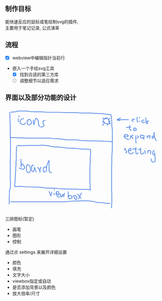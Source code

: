 


## 制作目标

能快速反应的鼠标或笔绘制svg的插件,  
主要用于笔记记录, 公式演草

## 流程

+ [x] webview中编辑指针当前行
+ 嵌入一个手绘svg工具
  + [x] 找到合适的第三方库
  + [ ] 调整细节以适应需求

## 界面以及部分功能的设计

<div>
<svg id="svg" viewbox="10.940000534057617,7.75,410,274.6700134277344"><path d="M 21.61,22.08 L 22.28,21.75 L 22.94,23.08 L 23.61,27.75 L 23.61,36.42 L 23.61,42.42 L 24.28,50.42 L 24.28,59.08 L 24.28,69.75 L 24.28,82.42 L 24.94,94.42 L 24.94,107.08 L 24.94,118.42 L 24.94,127.08 L 24.94,135.08 L 24.28,143.75 L 24.28,156.42 L 24.28,163.75 L 24.28,171.75 L 24.28,179.08 L 24.28,185.08 L 24.28,191.08 L 24.28,197.75 L 24.94,203.75 L 24.94,211.08 L 24.94,217.08 L 24.28,221.08 L 23.61,224.42 L 22.28,228.42 L 22.28,232.42 L 22.28,235.75 L 22.28,238.42 L 21.61,242.42 L 21.61,245.08 L 21.61,248.42 L 21.61,251.75 L 21.61,255.08 L 21.61,259.08 L 21.61,261.75 L 21.61,263.08 L 21.61,263.75 L 21.61,261.75 L 20.94,260.42" fill="none" stroke="#6190e8" stroke-width="2"></path><path d="M 26.94,22.08 L 26.28,20.42 L 26.94,20.42 L 30.28,20.42 L 37.61,19.75 L 45.61,17.75 L 55.61,17.75 L 66.28,17.75 L 77.61,19.08 L 91.61,19.75 L 106.94,19.75 L 122.94,21.08 L 138.94,21.08 L 154.94,21.08 L 168.94,21.75 L 183.61,21.75 L 201.61,21.75 L 210.28,23.08 L 218.94,23.08 L 226.94,23.08 L 234.28,23.08 L 239.61,23.08 L 243.61,23.75 L 246.94,23.75 L 249.61,23.75 L 253.61,23.75 L 256.94,24.42 L 260.94,24.42 L 265.61,24.42 L 268.94,25.08 L 271.61,25.08 L 274.28,25.75 L 277.61,25.75 L 280.28,26.42 L 282.94,26.42 L 285.61,27.08 L 288.28,27.08 L 289.61,27.08 L 290.28,27.08 L 290.28,27.08 L 290.94,30.42 L 292.28,35.08 L 292.28,41.08 L 292.94,48.42 L 292.94,56.42 L 294.28,68.42 L 294.28,84.42 L 294.28,99.75 L 294.28,116.42 L 292.94,137.75 L 292.94,150.42 L 292.28,164.42 L 292.28,178.42 L 292.28,193.08 L 292.28,204.42 L 292.28,213.08 L 292.28,221.08 L 292.28,229.75 L 292.94,237.75 L 292.94,243.75 L 292.94,247.08 L 292.94,249.75 L 292.94,253.75 L 292.94,257.08 L 292.94,259.75 L 292.28,263.08 L 292.28,265.08 L 292.28,267.08 L 292.28,269.75 L 292.28,271.08 L 292.28,271.75 L 291.61,272.42 L 291.61,271.75" fill="none" stroke="#6190e8" stroke-width="2"></path><path d="M 24.94,257.42 L 25.61,256.42 L 28.28,257.08 L 34.94,257.08 L 46.94,257.08 L 65.61,257.08 L 88.94,257.08 L 114.94,257.08 L 138.94,257.08 L 158.94,257.08 L 172.28,257.08 L 183.61,255.75 L 194.28,255.08 L 202.94,255.08 L 218.28,254.42 L 226.94,254.42 L 234.94,255.08 L 240.28,255.75 L 244.94,256.42 L 250.28,257.75 L 254.28,259.08 L 258.94,259.08 L 262.94,259.08 L 266.94,259.08 L 270.28,259.75 L 273.61,260.42 L 278.94,261.08 L 281.61,261.08 L 282.94,261.08 L 283.61,261.08 L 284.94,261.08 L 285.61,261.75 L 286.28,261.75 L 286.94,261.75 L 287.61,261.75 L 288.28,261.75 L 288.28,261.75" fill="none" stroke="#6190e8" stroke-width="2"></path><path d="M 26.28,88.75 L 26.28,87.75 L 27.61,87.75 L 30.28,87.75 L 34.94,87.75 L 47.61,88.42 L 56.94,88.42 L 67.61,89.08 L 80.28,89.08 L 94.28,89.08 L 110.28,89.08 L 126.28,89.08 L 140.28,90.42 L 153.61,91.08 L 164.94,92.42 L 175.61,93.75 L 185.61,93.75 L 200.94,93.75 L 208.94,95.08 L 217.61,95.75 L 223.61,95.75 L 227.61,96.42 L 231.61,96.42 L 236.94,96.42 L 240.94,96.42 L 244.94,96.42 L 248.28,96.42 L 252.28,96.42 L 256.28,96.42 L 260.28,97.08 L 266.28,97.08 L 269.61,97.08 L 272.94,97.75 L 275.61,97.75 L 277.61,97.75 L 278.94,97.75 L 280.28,97.75 L 281.61,97.75 L 282.94,97.75 L 284.28,97.75 L 284.94,97.75 L 285.61,97.75 L 286.94,97.75 L 286.94,98.42 L 287.61,98.42 L 288.28,98.42 L 288.94,98.42 L 288.94,98.42 L 289.61,98.42 L 290.28,98.42 L 291.61,98.42 L 292.28,98.42 L 293.61,98.42 L 294.28,98.42 L 294.28,98.42 L 294.94,98.42 L 295.61,98.42 L 295.61,98.42" fill="none" stroke="#6190e8" stroke-width="2"></path><path d="M 46.28,38.75 L 45.61,38.42 L 45.61,39.75 L 45.61,41.75 L 45.61,44.42 L 45.61,45.75 L 45.61,47.08" fill="none" stroke="#6190e8" stroke-width="2"></path><path d="M 46.28,31.42 L 46.94,30.42 L 47.61,31.08 L 47.61,31.75 L 47.61,32.42 L 47.61,33.75" fill="none" stroke="#6190e8" stroke-width="2"></path><path d="M 59.61,39.42 L 58.94,37.75 L 57.61,37.75 L 56.28,37.75 L 55.61,38.42 L 54.28,39.08 L 52.94,39.75 L 52.28,40.42 L 51.61,41.75 L 50.94,43.08 L 50.94,44.42 L 50.28,45.08 L 50.28,46.42 L 50.28,47.08 L 50.28,48.42 L 50.94,49.75 L 51.61,49.75 L 51.61,50.42 L 52.28,51.08 L 53.61,51.75 L 54.94,52.42 L 56.28,52.42 L 57.61,53.08 L 59.61,53.08 L 60.94,52.42 L 61.61,52.42 L 62.94,51.75 L 62.94,51.08 L 63.61,49.75 L 64.28,49.08 L 64.28,48.42" fill="none" stroke="#6190e8" stroke-width="2"></path><path d="M 71.61,43.42 L 70.94,42.42 L 70.28,42.42 L 69.61,42.42 L 68.94,43.75 L 68.94,45.75 L 68.94,47.08 L 68.94,49.08 L 69.61,50.42 L 70.28,51.75 L 70.94,53.08 L 71.61,53.75 L 72.94,54.42 L 74.28,54.42 L 75.61,53.75 L 77.61,52.42 L 78.94,51.75 L 79.61,50.42 L 80.28,49.75 L 80.28,49.08 L 80.28,47.75 L 80.28,46.42 L 80.28,45.75 L 78.94,44.42 L 78.28,42.42 L 77.61,41.08 L 76.94,40.42 L 76.28,39.75 L 75.61,39.75 L 74.28,39.75 L 72.94,40.42 L 71.61,41.08 L 70.94,41.08 L 70.94,41.75" fill="none" stroke="#6190e8" stroke-width="2"></path><path d="M 84.94,42.08 L 84.94,41.75 L 84.94,43.08 L 84.94,43.75 L 84.94,45.08 L 85.61,47.08 L 85.61,48.42 L 85.61,49.08 L 85.61,50.42 L 85.61,51.08 L 86.28,51.08 L 86.94,51.75 L 86.94,53.08 L 87.61,54.42 L 87.61,53.75 L 87.61,53.75 L 87.61,51.75 L 88.28,49.08 L 88.94,45.75 L 88.94,43.08 L 90.28,41.08 L 90.94,39.08 L 91.61,38.42 L 91.61,37.75 L 92.28,37.08 L 92.28,37.08 L 92.94,37.08 L 93.61,37.08 L 94.28,37.75 L 95.61,38.42 L 96.28,39.08 L 96.94,39.75 L 97.61,41.08 L 97.61,41.75 L 98.28,43.08 L 98.28,44.42 L 98.94,47.08 L 98.94,49.08 L 98.94,50.42 L 99.61,52.42 L 99.61,53.08 L 99.61,54.42 L 100.28,55.75 L 100.94,57.08 L 101.61,57.75 L 101.61,58.42 L 102.28,59.08" fill="none" stroke="#6190e8" stroke-width="2"></path><path d="M 116.94,43.42 L 116.28,42.42 L 114.94,42.42 L 113.61,42.42 L 112.94,43.08 L 112.28,43.75 L 111.61,44.42 L 110.94,44.42 L 110.94,45.08 L 110.94,45.75 L 110.94,46.42 L 110.94,47.75 L 110.94,48.42 L 111.61,49.08 L 111.61,51.08 L 111.61,51.75 L 112.94,53.08 L 113.61,53.75 L 113.61,54.42 L 113.61,55.08 L 113.61,55.75 L 113.61,56.42 L 112.94,57.08 L 112.28,57.75 L 110.94,58.42 L 109.61,59.08 L 108.28,59.08 L 107.61,59.75 L 106.94,59.75 L 106.28,59.75 L 104.94,59.75 L 104.28,59.75 L 103.61,59.75" fill="none" stroke="#6190e8" stroke-width="2"></path><path d="M 52.28,144.08 L 52.28,144.42 L 52.28,145.75 L 52.94,149.75 L 52.94,157.75 L 52.94,161.75 L 52.94,165.08 L 52.94,166.42 L 52.94,165.75 L 52.94,164.42 L 52.94,161.75 L 54.28,159.75 L 54.94,158.42 L 56.28,157.08 L 56.94,157.75 L 58.28,159.08 L 59.61,160.42 L 60.94,162.42 L 61.61,165.08 L 62.28,166.42 L 62.28,167.75 L 62.28,168.42 L 60.94,169.75 L 60.28,170.42 L 58.94,171.08 L 56.94,171.08 L 54.28,170.42 L 51.61,169.08 L 49.61,169.08 L 48.94,168.42 L 47.61,167.75" fill="none" stroke="#6190e8" stroke-width="2"></path><path d="M 66.94,166.75 L 66.94,165.75 L 66.94,167.75 L 66.94,170.42 L 66.94,173.08 L 67.61,175.08 L 68.28,177.08 L 69.61,178.42 L 70.28,179.75 L 72.28,180.42 L 73.61,179.75 L 75.61,179.08 L 76.94,177.75 L 77.61,175.08 L 77.61,172.42 L 77.61,169.75 L 77.61,167.08 L 76.94,165.08 L 76.28,163.75 L 75.61,162.42 L 74.94,161.75 L 74.28,161.08 L 72.94,160.42 L 71.61,159.75 L 70.94,159.08 L 70.28,159.08 L 69.61,159.08 L 68.94,160.42 L 68.28,161.08 L 67.61,162.42 L 67.61,163.75 L 66.94,165.75 L 66.94,167.08 L 66.94,168.42" fill="none" stroke="#6190e8" stroke-width="2"></path><path d="M 84.94,162.75 L 84.94,161.08 L 84.28,161.08 L 84.28,160.42 L 83.61,160.42 L 82.28,160.42 L 81.61,161.75 L 80.94,162.42 L 80.94,164.42 L 80.94,167.08 L 80.94,169.08 L 80.94,171.08 L 80.94,172.42 L 80.94,174.42 L 81.61,175.75 L 82.28,176.42 L 82.94,177.08 L 83.61,177.08 L 84.28,177.75 L 85.61,177.08 L 86.28,176.42 L 86.94,175.08 L 86.94,173.08 L 87.61,171.75 L 88.28,170.42 L 88.28,169.75 L 88.28,168.42 L 88.28,167.08 L 88.28,167.08 L 88.28,166.42 L 88.94,167.08 L 89.61,169.08 L 90.28,171.75 L 90.94,173.75 L 91.61,175.75 L 92.94,177.75 L 93.61,179.08" fill="none" stroke="#6190e8" stroke-width="2"></path><path d="M 96.94,168.08 L 96.94,167.08 L 98.28,167.08 L 98.94,167.75 L 99.61,169.08 L 100.28,171.08 L 101.61,173.08 L 102.28,175.75 L 102.94,177.08 L 102.94,177.75 L 102.94,179.08 L 102.94,179.75 L 102.94,180.42 L 102.94,179.75 L 102.94,177.75 L 102.94,174.42 L 103.61,170.42 L 104.28,167.75 L 104.94,166.42 L 105.61,165.75 L 105.61,165.08 L 105.61,165.08 L 105.61,165.08" fill="none" stroke="#6190e8" stroke-width="2"></path><path d="M 119.61,169.42 L 119.61,167.75 L 119.61,167.75 L 119.61,167.08 L 118.94,166.42 L 118.28,165.75 L 117.61,165.75 L 116.94,165.08 L 115.61,165.08 L 114.94,165.08 L 114.28,165.75 L 112.94,167.08 L 112.28,168.42 L 111.61,169.75 L 111.61,171.08 L 111.61,173.75 L 111.61,175.75 L 112.28,176.42 L 112.94,177.75 L 112.94,178.42 L 113.61,178.42 L 114.94,178.42 L 116.94,177.75 L 118.28,177.08 L 119.61,175.75 L 120.28,175.08 L 120.28,173.75 L 120.28,171.08 L 120.28,167.08 L 120.94,163.08 L 121.61,160.42 L 122.28,157.08 L 124.28,153.08 L 124.94,151.08 L 125.61,149.75 L 126.94,148.42 L 126.94,147.75 L 126.94,147.08 L 126.94,147.08 L 126.94,147.75 L 126.94,149.75 L 126.94,152.42 L 126.94,155.75 L 126.94,158.42 L 126.94,161.08 L 126.94,163.75 L 126.94,166.42 L 126.94,169.08 L 126.94,171.75 L 126.94,173.75 L 126.94,175.08 L 128.28,176.42 L 128.28,177.08 L 128.94,177.75 L 128.94,178.42 L 129.61,179.08 L 130.28,179.75 L 130.94,179.75 L 131.61,179.75 L 132.94,179.75 L 133.61,179.75 L 134.28,179.75" fill="none" stroke="#6190e8" stroke-width="2"></path><path d="M 278.94,36.75 L 278.94,35.75 L 278.28,35.75 L 277.61,36.42 L 276.28,37.08 L 274.94,37.75 L 273.61,38.42 L 272.94,39.08 L 271.61,40.42 L 270.94,41.75 L 270.94,43.08 L 270.94,43.75 L 270.94,45.08 L 270.94,46.42 L 272.28,47.75 L 272.94,49.08 L 274.28,49.75 L 275.61,50.42 L 276.94,51.08 L 278.28,51.08 L 279.61,51.75 L 280.94,51.75 L 282.28,51.75 L 283.61,51.75 L 284.28,51.75 L 284.94,51.75 L 285.61,51.08 L 285.61,49.75 L 285.61,48.42 L 285.61,47.08 L 285.61,46.42 L 285.61,45.75 L 285.61,44.42 L 285.61,43.75 L 285.61,43.08 L 285.61,42.42 L 284.94,41.75 L 284.28,41.08 L 284.28,40.42 L 283.61,39.75 L 282.94,39.08 L 282.28,38.42 L 281.61,37.08 L 280.28,36.42 L 279.61,36.42 L 278.94,36.42 L 278.28,36.42 L 276.94,36.42 L 276.28,36.42 L 274.94,36.42 L 274.94,37.08 L 274.28,37.08" fill="none" stroke="#6190e8" stroke-width="2"></path><path d="M 268.94,36.75 L 269.61,35.75 L 270.28,36.42 L 270.94,38.42 L 271.61,39.08 L 272.28,39.75 L 272.28,40.42" fill="none" stroke="#6190e8" stroke-width="2"></path><path d="M 268.94,56.08 L 268.94,55.08 L 268.94,54.42 L 269.61,53.08 L 270.28,53.08 L 270.94,51.75 L 271.61,51.08 L 271.61,50.42" fill="none" stroke="#6190e8" stroke-width="2"></path><path d="M 288.28,38.08 L 287.61,37.08 L 286.94,37.75 L 286.28,38.42 L 285.61,38.42 L 284.94,39.08 L 284.28,39.08" fill="none" stroke="#6190e8" stroke-width="2"></path><path d="M 277.61,35.42 L 277.61,35.08 L 277.61,35.75 L 277.61,37.08 L 277.61,38.42 L 277.61,39.08 L 277.61,39.75" fill="none" stroke="#6190e8" stroke-width="2"></path><path d="M 267.61,47.42 L 268.28,46.42 L 268.28,46.42 L 268.94,46.42 L 270.28,46.42 L 271.61,46.42 L 272.94,47.08 L 273.61,47.08 L 274.28,47.75" fill="none" stroke="#6190e8" stroke-width="2"></path><path d="M 281.61,50.08 L 281.61,49.75 L 281.61,50.42 L 281.61,51.08 L 281.61,51.75 L 281.61,53.08 L 281.61,54.42 L 280.94,55.08 L 280.94,55.75" fill="none" stroke="#6190e8" stroke-width="2"></path><path d="M 284.28,46.08 L 284.94,45.08 L 284.94,45.08 L 285.61,45.08 L 286.28,44.42 L 286.94,44.42 L 287.61,44.42 L 288.28,44.42 L 288.94,44.42 L 289.61,44.42" fill="none" stroke="#6190e8" stroke-width="2"></path><path d="M 286.28,49.42 L 286.94,48.42 L 286.94,48.42 L 287.61,49.08 L 287.61,49.75 L 288.28,50.42 L 288.94,51.08 L 288.94,51.75 L 288.94,52.42" fill="none" stroke="#6190e8" stroke-width="2"></path><path d="M 316.28,37.42 L 315.61,36.42 L 314.94,36.42 L 313.61,37.08 L 312.94,37.08 L 312.28,37.75 L 311.61,37.75 L 310.28,38.42 L 308.94,39.08 L 308.28,39.75 L 307.61,39.75 L 307.61,40.42 L 306.94,41.08 L 306.94,41.75 L 307.61,41.75 L 308.28,41.75 L 309.61,41.75 L 310.94,41.75 L 312.28,42.42 L 312.94,42.42 L 313.61,42.42 L 313.61,43.08 L 314.28,43.08" fill="none" stroke="#6190e8" stroke-width="2"></path><path d="M 308.94,42.08 L 308.94,41.08 L 308.94,41.08 L 309.61,41.08 L 310.94,40.42 L 312.28,40.42 L 313.61,40.42 L 316.28,40.42 L 318.94,40.42 L 321.61,40.42 L 324.28,40.42 L 326.94,40.42 L 329.61,40.42 L 330.28,40.42 L 330.94,40.42 L 332.28,40.42 L 332.94,40.42 L 333.61,40.42 L 334.28,40.42 L 334.94,40.42 L 335.61,40.42 L 336.28,40.42 L 336.94,40.42 L 337.61,40.42 L 337.61,40.42" fill="none" stroke="#6190e8" stroke-width="2"></path><path d="M 352.94,40.75 L 352.94,39.08 L 352.28,39.08 L 351.61,39.08 L 350.94,39.08 L 349.61,39.08 L 348.94,39.08 L 348.28,39.08 L 347.61,39.75 L 346.28,41.08 L 346.28,41.75 L 346.28,42.42 L 346.28,43.08 L 346.28,43.08 L 346.94,43.75 L 348.28,44.42 L 349.61,45.08 L 350.94,45.08" fill="none" stroke="#6190e8" stroke-width="2"></path><path d="M 359.61,33.42 L 359.61,33.08 L 359.61,35.08 L 359.61,37.75 L 359.61,39.08 L 359.61,41.08 L 359.61,43.08 L 359.61,43.75 L 360.28,45.08 L 360.28,45.75 L 360.94,46.42 L 360.94,47.08 L 361.61,47.08" fill="none" stroke="#6190e8" stroke-width="2"></path><path d="M 365.61,44.08 L 365.61,43.08 L 365.61,44.42 L 365.61,45.75 L 366.28,46.42" fill="none" stroke="#6190e8" stroke-width="2"></path><path d="M 365.61,34.08 L 365.61,33.75 L 366.28,35.08 L 366.28,36.42 L 366.28,37.08" fill="none" stroke="#6190e8" stroke-width="2"></path><path d="M 378.28,42.75 L 377.61,41.75 L 377.61,41.75 L 376.94,41.75 L 376.28,41.75 L 375.61,41.75 L 375.61,41.75 L 374.94,41.75 L 374.28,41.75 L 373.61,42.42 L 372.94,43.08 L 372.28,43.75 L 372.28,44.42 L 372.28,45.08 L 372.28,45.75 L 372.28,46.42 L 372.94,46.42 L 373.61,47.08 L 374.28,47.75 L 374.94,47.75 L 376.28,48.42 L 376.94,48.42 L 378.28,48.42 L 379.61,47.08 L 380.28,47.08" fill="none" stroke="#6190e8" stroke-width="2"></path><path d="M 382.28,36.08 L 382.28,35.08 L 382.94,37.08 L 382.94,40.42 L 382.94,43.08 L 383.61,45.75 L 383.61,47.75 L 383.61,49.08 L 384.28,50.42 L 384.28,51.08 L 384.28,51.75 L 384.94,52.42" fill="none" stroke="#6190e8" stroke-width="2"></path><path d="M 390.28,44.75 L 389.61,43.75 L 388.94,44.42 L 388.28,44.42 L 386.94,44.42 L 386.94,45.08 L 386.28,45.08 L 385.61,45.08 L 385.61,45.08 L 384.94,45.75 L 384.28,45.75 L 384.28,45.75 L 384.94,45.75 L 386.28,47.08 L 386.94,48.42 L 387.61,49.75 L 388.28,50.42 L 388.94,50.42" fill="none" stroke="#6190e8" stroke-width="2"></path><path d="M 331.61,62.08 L 331.61,61.08 L 332.94,61.08 L 333.61,61.08 L 334.94,61.08 L 336.94,60.42 L 338.94,60.42 L 340.94,60.42 L 341.61,60.42 L 342.28,60.42 L 343.61,60.42" fill="none" stroke="#6190e8" stroke-width="2"></path><path d="M 340.94,56.08 L 340.94,55.75 L 340.28,55.75 L 339.61,57.08 L 339.61,59.08 L 339.61,60.42 L 339.61,62.42 L 339.61,63.08 L 339.61,63.75 L 339.61,64.42 L 340.28,65.08 L 340.28,65.75 L 340.94,66.42 L 341.61,67.08 L 342.28,67.75 L 342.94,67.75 L 342.94,68.42 L 343.61,68.42 L 344.28,68.42 L 344.94,68.42 L 344.94,68.42" fill="none" stroke="#6190e8" stroke-width="2"></path><path d="M 353.61,63.42 L 352.94,62.42 L 352.28,62.42 L 352.28,63.08 L 351.61,63.08 L 350.94,63.75 L 350.94,65.08 L 350.28,65.75 L 350.28,66.42 L 350.28,67.08 L 350.28,67.08 L 350.94,67.08 L 350.94,67.75 L 351.61,67.75 L 351.61,68.42 L 352.28,68.42 L 352.28,69.08 L 352.94,69.08 L 354.28,69.08 L 354.94,69.08 L 355.61,69.08 L 356.28,69.08 L 356.28,69.08 L 356.28,68.42 L 356.94,67.75 L 356.94,67.75 L 356.94,67.08 L 357.61,67.08 L 357.61,66.42 L 357.61,65.75 L 356.94,65.08 L 356.94,64.42 L 356.28,63.75 L 356.28,63.08 L 354.94,62.42 L 354.28,62.42 L 354.28,61.75" fill="none" stroke="#6190e8" stroke-width="2"></path><path d="M 326.94,85.42 L 327.61,84.42 L 329.61,84.42 L 331.61,84.42 L 332.94,84.42 L 334.28,84.42 L 334.94,84.42 L 335.61,84.42 L 335.61,84.42 L 336.28,83.75 L 336.28,83.75 L 335.61,83.08 L 335.61,82.42 L 334.94,81.08 L 333.61,80.42 L 332.94,79.75 L 332.28,79.75 L 331.61,79.75 L 330.28,79.75 L 329.61,79.75 L 328.94,79.75 L 328.28,79.75 L 327.61,80.42 L 326.28,81.08 L 326.28,81.75 L 325.61,83.08 L 324.94,84.42 L 325.61,86.42 L 326.94,87.75 L 327.61,88.42 L 328.94,89.08 L 329.61,89.75 L 330.94,90.42 L 332.28,91.08 L 333.61,91.75 L 334.28,92.42 L 335.61,92.42 L 336.94,92.42 L 338.94,92.42" fill="none" stroke="#6190e8" stroke-width="2"></path><path d="M 340.94,84.75 L 341.61,83.75 L 342.94,83.75 L 344.28,84.42 L 344.94,85.08 L 346.28,86.42 L 347.61,88.42 L 348.94,90.42 L 349.61,91.08" fill="none" stroke="#6190e8" stroke-width="2"></path><path d="M 349.61,82.08 L 348.94,81.08 L 348.28,81.08 L 346.94,81.75 L 345.61,83.08 L 344.28,85.08 L 342.28,87.75 L 341.61,89.75 L 340.94,90.42 L 340.28,91.75" fill="none" stroke="#6190e8" stroke-width="2"></path><path d="M 355.61,84.75 L 356.28,83.75 L 356.28,84.42 L 356.28,85.75 L 356.28,88.42 L 356.28,91.08 L 356.28,94.42 L 356.28,97.08 L 356.94,101.08 L 356.94,102.42 L 356.94,103.08" fill="none" stroke="#6190e8" stroke-width="2"></path><path d="M 360.28,83.42 L 360.94,83.08 L 361.61,83.75 L 361.61,84.42 L 362.94,85.08 L 362.94,85.75 L 362.94,86.42 L 362.94,86.42 L 362.94,87.08 L 362.28,87.75 L 361.61,88.42 L 360.94,88.42 L 360.28,88.42 L 359.61,89.08 L 358.94,89.08" fill="none" stroke="#6190e8" stroke-width="2"></path><path d="M 378.28,84.75 L 378.28,83.08 L 376.94,83.08 L 376.28,82.42 L 375.61,82.42 L 374.94,81.75 L 373.61,81.75 L 372.28,81.08 L 371.61,81.08 L 370.94,81.08 L 369.61,81.75 L 368.28,82.42 L 368.28,83.75 L 367.61,85.08 L 368.94,87.08 L 369.61,88.42 L 370.94,88.42 L 371.61,88.42 L 372.94,89.08 L 374.28,89.08 L 374.94,89.08 L 375.61,89.08 L 375.61,88.42 L 376.28,87.75 L 376.94,87.08 L 377.61,86.42 L 377.61,86.42 L 377.61,86.42 L 377.61,87.75 L 377.61,89.75 L 377.61,91.08 L 377.61,93.08" fill="none" stroke="#6190e8" stroke-width="2"></path><path d="M 386.28,82.08 L 386.28,82.42 L 386.28,83.75 L 386.28,85.75 L 386.28,86.42 L 386.28,87.08 L 386.28,87.75 L 386.28,88.42 L 386.28,89.08 L 386.28,88.42 L 386.28,87.75 L 386.94,86.42 L 386.94,85.75" fill="none" stroke="#6190e8" stroke-width="2"></path><path d="M 392.28,82.08 L 392.94,81.75 L 393.61,82.42 L 393.61,83.08 L 393.61,83.08 L 393.61,83.75 L 393.61,85.08 L 393.61,86.42 L 393.61,87.08 L 393.61,88.42 L 393.61,89.08 L 393.61,89.75 L 394.28,90.42 L 394.28,90.42" fill="none" stroke="#6190e8" stroke-width="2"></path><path d="M 388.94,85.42 L 388.94,84.42 L 388.94,83.75 L 389.61,83.75 L 390.28,83.75 L 390.94,83.75 L 391.61,83.08 L 392.28,83.08 L 392.94,83.08 L 392.94,83.08" fill="none" stroke="#6190e8" stroke-width="2"></path><path d="M 403.61,85.42 L 402.94,83.75 L 402.28,83.75 L 401.61,83.75 L 400.94,83.75 L 400.28,83.75 L 399.61,83.75 L 399.61,83.75 L 399.61,84.42 L 399.61,85.75 L 399.61,87.08 L 399.61,88.42 L 400.28,89.08 L 400.28,89.75 L 400.94,89.75 L 400.94,89.75 L 401.61,89.75 L 402.94,88.42 L 403.61,87.75 L 404.28,87.08 L 404.28,86.42 L 404.28,84.42 L 404.28,82.42 L 404.28,79.75 L 404.28,77.08 L 404.28,76.42 L 404.28,75.75 L 404.28,75.08 L 404.28,74.42 L 404.94,74.42 L 404.94,75.75 L 404.94,78.42 L 404.94,81.08 L 404.94,83.75 L 404.94,85.08 L 405.61,86.42 L 406.28,88.42 L 407.61,90.42 L 408.28,91.75 L 408.94,93.08 L 408.94,93.75 L 409.61,94.42 L 409.61,95.08 L 410.28,95.08 L 410.28,95.75 L 410.94,95.75" fill="none" stroke="#6190e8" stroke-width="2"></path><path d="M 329.61,117.42 L 328.94,116.42 L 328.28,117.08 L 327.61,117.08 L 326.94,117.08 L 326.28,117.08 L 326.28,117.08 L 326.28,117.75 L 326.28,118.42 L 326.94,119.08 L 327.61,120.42 L 328.94,120.42 L 330.28,121.75 L 330.94,122.42 L 331.61,123.08 L 332.28,124.42 L 332.28,125.75 L 332.28,126.42 L 332.28,127.08 L 331.61,127.08 L 330.94,127.75 L 330.28,127.75 L 329.61,127.75 L 329.61,127.75 L 328.94,127.75" fill="none" stroke="#6190e8" stroke-width="2"></path><path d="M 336.28,122.08 L 336.28,121.08 L 337.61,121.75 L 338.94,121.75 L 340.94,122.42 L 341.61,122.42 L 342.28,122.42 L 343.61,121.75 L 343.61,121.08 L 343.61,119.75 L 343.61,119.08 L 342.94,117.75 L 342.94,117.08 L 342.28,115.75 L 341.61,115.75 L 340.94,116.42 L 339.61,117.08 L 338.28,118.42 L 337.61,119.08 L 336.94,120.42 L 336.94,121.08 L 336.94,122.42 L 336.94,123.08 L 336.94,124.42 L 336.94,125.75 L 337.61,126.42 L 338.28,127.08 L 338.28,127.75 L 338.94,129.08 L 339.61,129.75 L 340.28,129.75 L 340.94,130.42 L 342.28,130.42 L 342.94,130.42 L 344.28,130.42 L 346.28,129.75 L 347.61,128.42 L 348.94,127.75 L 349.61,127.75 L 350.28,127.08 L 350.28,126.42" fill="none" stroke="#6190e8" stroke-width="2"></path><path d="M 348.28,119.42 L 348.28,117.75 L 349.61,117.75 L 350.28,117.75 L 351.61,117.75 L 352.94,117.75 L 354.94,117.75 L 356.28,117.75 L 357.61,117.75 L 358.28,117.08" fill="none" stroke="#6190e8" stroke-width="2"></path><path d="M 356.28,114.08 L 356.28,113.08 L 356.28,113.75 L 356.28,116.42 L 356.28,118.42 L 355.61,121.08 L 356.28,122.42 L 356.28,125.08 L 356.28,126.42 L 356.94,127.75 L 356.94,128.42 L 356.94,129.08 L 356.94,130.42 L 357.61,130.42 L 358.94,130.42 L 359.61,130.42 L 360.94,129.75 L 361.61,129.08 L 362.28,128.42 L 362.94,127.75 L 362.94,127.08" fill="none" stroke="#6190e8" stroke-width="2"></path><path d="M 362.94,120.75 L 362.94,119.75 L 363.61,119.75 L 364.28,119.75 L 364.94,119.75 L 365.61,119.08 L 366.94,119.08 L 367.61,118.42 L 368.94,118.42 L 369.61,118.42 L 370.28,118.42" fill="none" stroke="#6190e8" stroke-width="2"></path><path d="M 368.94,115.42 L 368.94,114.42 L 368.94,115.08 L 368.94,116.42 L 368.94,119.08 L 368.94,121.75 L 368.94,123.75 L 368.94,125.08 L 369.61,127.08 L 369.61,127.75 L 369.61,128.42 L 369.61,129.08 L 370.28,129.75 L 370.94,131.08 L 370.94,131.08 L 371.61,131.08 L 372.94,131.08 L 374.28,131.08 L 374.94,130.42 L 375.61,130.42 L 376.28,129.75 L 376.28,129.08 L 376.28,129.08 L 376.28,128.42 L 376.28,127.75 L 376.28,127.08 L 376.28,126.42" fill="none" stroke="#6190e8" stroke-width="2"></path><path d="M 380.28,122.08 L 380.28,121.08 L 380.28,122.42 L 380.28,124.42 L 380.28,126.42 L 380.94,127.75 L 380.94,129.08 L 380.94,129.75 L 381.61,130.42 L 381.61,130.42 L 381.61,131.08" fill="none" stroke="#6190e8" stroke-width="2"></path><path d="M 380.94,117.42 L 380.94,117.08 L 381.61,117.08" fill="none" stroke="#6190e8" stroke-width="2"></path><path d="M 388.28,122.08 L 388.28,121.75 L 388.28,123.08 L 388.28,124.42 L 388.28,125.75 L 388.28,126.42 L 388.28,128.42 L 388.28,129.08 L 388.28,128.42 L 388.28,127.75 L 388.28,126.42 L 388.94,123.75 L 389.61,122.42 L 390.28,122.42 L 390.94,121.75 L 391.61,121.75 L 392.28,121.75 L 392.28,121.75 L 392.94,121.75 L 393.61,121.75 L 394.28,122.42 L 395.61,123.75 L 395.61,124.42 L 395.61,125.08 L 395.61,125.75 L 395.61,126.42 L 395.61,127.75 L 395.61,128.42 L 395.61,129.75 L 395.61,130.42 L 395.61,131.08 L 395.61,131.75" fill="none" stroke="#6190e8" stroke-width="2"></path><path d="M 405.61,123.42 L 404.94,122.42 L 404.28,122.42 L 403.61,122.42 L 402.94,122.42 L 402.94,123.75 L 401.61,125.08 L 400.94,125.75 L 400.94,127.08 L 400.94,127.75 L 400.94,129.75 L 401.61,131.08 L 401.61,131.75 L 402.28,132.42 L 402.28,133.08 L 402.94,133.08 L 403.61,133.08 L 403.61,133.08 L 404.94,132.42 L 405.61,132.42 L 405.61,131.75 L 406.28,131.08 L 406.28,130.42 L 406.28,129.75 L 406.28,129.08 L 406.28,128.42 L 406.28,127.75 L 406.28,127.08 L 406.28,126.42 L 406.28,126.42 L 406.28,126.42 L 406.28,127.75 L 406.28,130.42 L 406.28,132.42 L 406.94,134.42 L 406.94,136.42 L 406.94,138.42 L 406.94,140.42 L 407.61,142.42 L 407.61,143.08 L 407.61,144.42 L 407.61,145.08 L 407.61,145.75 L 407.61,147.08 L 407.61,147.75 L 407.61,148.42 L 407.61,148.42 L 407.61,149.08 L 406.94,149.75 L 405.61,151.08 L 404.94,151.75 L 404.28,152.42 L 403.61,152.42 L 402.28,152.42 L 401.61,152.42 L 400.94,152.42 L 400.94,152.42 L 399.61,151.75 L 398.94,150.42 L 397.61,149.08 L 396.94,147.08 L 396.94,146.42 L 396.94,145.75 L 396.94,145.08 L 396.94,143.75 L 396.94,143.08" fill="none" stroke="#6190e8" stroke-width="2"></path><path d="M 40.94,110.75 L 40.94,110.42 L 40.94,111.08 L 40.94,111.08 L 40.94,111.75 L 40.94,112.42 L 40.94,113.08 L 40.94,114.42 L 40.94,115.08 L 40.94,116.42 L 40.94,117.75 L 40.94,119.08 L 40.94,120.42 L 40.94,121.75 L 40.94,122.42 L 40.94,123.08 L 40.28,123.75 L 40.28,125.75 L 40.28,127.08 L 40.28,127.75 L 40.28,128.42 L 40.28,129.08 L 40.28,129.08 L 40.28,129.75 L 40.28,130.42 L 40.28,131.08 L 40.28,131.08 L 40.28,131.75 L 40.28,132.42 L 40.28,133.75 L 40.28,135.75 L 40.28,137.08 L 40.28,139.75 L 40.28,141.08 L 40.28,143.08 L 40.28,144.42 L 40.28,145.75 L 40.28,147.08 L 40.28,148.42 L 39.61,150.42 L 39.61,151.75 L 39.61,153.75 L 39.61,155.75 L 39.61,157.75 L 39.61,160.42 L 39.61,162.42 L 38.94,164.42 L 38.94,167.08 L 38.94,169.75 L 38.94,172.42 L 38.94,175.08 L 38.28,177.75 L 38.28,179.75 L 38.28,181.75 L 38.28,183.08 L 38.28,185.08 L 37.61,187.08 L 37.61,188.42 L 37.61,191.75 L 37.61,192.42 L 37.61,193.75 L 37.61,195.08 L 37.61,195.75 L 37.61,197.08 L 37.61,197.75 L 37.61,199.08 L 36.94,200.42 L 36.94,201.08 L 36.94,202.42 L 36.94,203.75 L 36.94,205.08 L 36.94,206.42 L 36.94,207.08 L 36.94,207.08 L 36.28,208.42 L 36.28,209.75 L 36.28,210.42 L 36.28,211.08 L 36.28,211.75 L 36.28,213.08 L 36.28,213.75 L 36.28,215.08 L 36.28,215.75 L 36.28,216.42 L 36.28,217.08 L 36.94,217.08 L 37.61,217.08 L 39.61,217.08 L 42.28,217.08 L 45.61,216.42 L 48.28,216.42 L 50.94,216.42 L 54.28,216.42 L 57.61,217.08 L 60.94,217.08 L 64.94,217.75 L 72.28,217.75 L 77.61,217.75 L 85.61,217.75 L 92.94,218.42 L 99.61,218.42 L 108.28,219.08 L 114.28,220.42 L 122.28,221.08 L 128.28,221.08 L 135.61,221.08 L 142.28,221.75 L 148.28,221.75 L 154.28,222.42 L 162.28,223.08 L 167.61,223.08 L 172.94,223.08 L 178.28,223.75 L 182.28,223.75 L 184.94,223.75 L 188.28,223.75 L 191.61,223.75 L 193.61,223.75 L 195.61,223.75 L 197.61,223.75 L 200.28,223.75 L 203.61,223.75 L 206.28,224.42 L 208.28,224.42 L 210.94,224.42 L 212.94,224.42 L 214.94,224.42 L 217.61,224.42 L 219.61,224.42 L 222.94,224.42 L 226.28,224.42 L 228.94,224.42 L 231.61,225.08 L 233.61,225.08 L 234.94,224.42" fill="none" stroke="#6190e8" stroke-width="2"></path><path d="M 42.94,110.08 L 42.94,109.08 L 43.61,109.08 L 44.28,109.08 L 45.61,109.08 L 46.28,109.08 L 47.61,109.08 L 48.28,109.08 L 48.94,109.08 L 49.61,109.08 L 50.28,109.08 L 50.94,109.08 L 51.61,109.08 L 52.94,109.08 L 53.61,109.08 L 54.28,109.08 L 54.94,109.08 L 55.61,109.08 L 55.61,109.08 L 56.28,109.08 L 57.61,109.08 L 59.61,109.08 L 61.61,109.08 L 64.94,108.42 L 66.94,108.42 L 68.28,108.42 L 69.61,108.42 L 70.94,108.42 L 72.28,108.42 L 74.28,108.42 L 76.28,108.42 L 78.94,108.42 L 81.61,108.42 L 83.61,108.42 L 86.28,108.42 L 88.94,108.42 L 93.61,108.42 L 96.28,108.42 L 99.61,108.42 L 102.28,108.42 L 105.61,107.75 L 108.28,107.75 L 110.94,107.75 L 114.28,108.42 L 117.61,108.42 L 120.94,109.08 L 124.28,109.08 L 127.61,109.75 L 132.94,111.08 L 136.94,111.75 L 142.94,112.42 L 149.61,112.42 L 155.61,113.08 L 162.94,113.75 L 167.61,114.42 L 172.28,115.08 L 176.28,115.75 L 179.61,115.75 L 181.61,115.75 L 183.61,115.75 L 185.61,115.75 L 188.94,115.75 L 190.28,115.75 L 192.28,115.75 L 194.28,115.75 L 196.28,116.42 L 198.28,116.42 L 200.28,117.08 L 202.94,117.08 L 206.28,117.08 L 208.94,117.08 L 211.61,117.75 L 214.28,117.75 L 218.28,118.42 L 220.28,118.42 L 222.28,118.42 L 224.28,118.42 L 226.28,118.42 L 228.28,118.42 L 230.94,118.42 L 233.61,119.08 L 235.61,119.08 L 236.28,119.08 L 236.28,119.75 L 236.94,121.08 L 236.94,124.42 L 236.94,127.75 L 236.28,131.75 L 236.28,136.42 L 235.61,142.42 L 235.61,148.42 L 235.61,154.42 L 235.61,158.42 L 234.94,162.42 L 234.94,165.75 L 234.94,169.08 L 234.94,172.42 L 234.94,176.42 L 234.94,179.08 L 234.94,181.75 L 234.94,183.75 L 234.94,186.42 L 234.94,188.42 L 234.94,189.75 L 234.94,191.75 L 234.94,194.42 L 234.94,197.08 L 234.94,199.08 L 234.94,201.75 L 234.94,204.42 L 234.94,207.75 L 235.61,210.42 L 235.61,213.08 L 235.61,215.08 L 235.61,216.42 L 235.61,217.75 L 235.61,219.08 L 235.61,220.42 L 235.61,221.08 L 235.61,221.75 L 235.61,222.42 L 235.61,223.08 L 235.61,223.08 L 235.61,223.75 L 235.61,224.42 L 236.28,225.75 L 236.28,226.42 L 236.28,227.08 L 236.28,227.75" fill="none" stroke="#6190e8" stroke-width="2"></path><path d="M 126.28,230.75 L 126.28,230.42 L 126.94,230.42 L 127.61,231.08 L 128.28,232.42 L 128.94,234.42 L 129.61,237.75 L 130.28,239.08 L 130.94,240.42 L 131.61,241.08 L 132.28,241.08 L 132.28,240.42 L 132.28,239.08 L 132.94,236.42 L 133.61,233.75 L 134.28,231.75 L 134.28,231.08 L 134.28,230.42" fill="none" stroke="#6190e8" stroke-width="2"></path><path d="M 139.61,234.08 L 140.28,234.42 L 140.28,236.42 L 140.94,238.42 L 140.94,239.75" fill="none" stroke="#6190e8" stroke-width="2"></path><path d="M 140.28,226.75 L 140.94,225.75 L 140.94,226.42" fill="none" stroke="#6190e8" stroke-width="2"></path><path d="M 146.28,234.75 L 146.94,234.42 L 148.28,235.75 L 149.61,237.08 L 150.94,238.42 L 151.61,239.08 L 152.28,239.08 L 152.94,239.08 L 152.94,238.42 L 152.94,237.08 L 152.94,236.42 L 152.94,234.42 L 152.28,232.42 L 151.61,231.08 L 151.61,230.42 L 150.94,229.75 L 150.28,229.75 L 149.61,229.75 L 148.28,229.75 L 147.61,230.42 L 146.28,231.75 L 145.61,233.08 L 145.61,234.42 L 145.61,236.42 L 145.61,237.08 L 145.61,237.75 L 146.94,239.08 L 147.61,240.42 L 148.28,241.08 L 149.61,242.42 L 150.28,243.75 L 151.61,244.42 L 152.94,244.42 L 154.28,244.42 L 154.94,244.42 L 155.61,243.75 L 155.61,243.08" fill="none" stroke="#6190e8" stroke-width="2"></path><path d="M 155.61,236.75 L 156.28,235.08 L 156.28,235.75 L 156.94,238.42 L 157.61,240.42 L 158.28,242.42 L 158.28,243.75 L 158.94,244.42 L 159.61,244.42 L 160.28,243.75 L 160.94,242.42 L 162.28,239.75 L 162.94,237.08 L 162.94,236.42 L 162.94,237.08 L 164.28,239.75 L 164.28,241.08 L 164.94,242.42 L 165.61,243.08 L 165.61,242.42 L 166.28,241.08 L 166.94,239.08 L 166.94,237.08 L 166.94,235.75 L 167.61,234.42 L 167.61,233.75" fill="none" stroke="#6190e8" stroke-width="2"></path><path d="M 177.61,230.08 L 177.61,229.75 L 177.61,231.08 L 177.61,232.42 L 177.61,235.08 L 177.61,237.75 L 177.61,240.42 L 177.61,242.42 L 177.61,243.75 L 177.61,244.42 L 178.28,243.75 L 178.94,243.08 L 179.61,241.75 L 180.94,241.08 L 181.61,240.42 L 182.94,240.42 L 183.61,240.42 L 184.28,240.42 L 184.94,241.08 L 186.94,243.08 L 187.61,244.42 L 187.61,245.75 L 187.61,246.42 L 186.94,247.75 L 186.28,247.75 L 184.94,248.42 L 183.61,248.42 L 182.28,249.08 L 181.61,249.08 L 180.28,248.42 L 178.94,247.08 L 178.28,247.08 L 178.28,246.42 L 178.94,245.75" fill="none" stroke="#6190e8" stroke-width="2"></path><path d="M 192.94,243.42 L 192.94,243.08 L 193.61,245.75 L 194.28,247.75 L 195.61,249.08 L 196.94,250.42 L 197.61,251.08 L 198.28,251.08 L 199.61,251.08 L 199.61,249.75 L 200.28,247.75 L 200.28,246.42 L 200.28,245.08 L 200.28,244.42 L 199.61,243.75 L 198.94,243.08 L 198.28,241.75 L 196.94,241.75 L 195.61,241.08 L 194.94,240.42 L 194.28,240.42 L 193.61,240.42 L 191.61,241.08 L 190.94,241.75 L 190.28,242.42 L 190.94,243.08" fill="none" stroke="#6190e8" stroke-width="2"></path><path d="M 201.61,238.08 L 201.61,237.08 L 202.94,237.75 L 204.28,238.42 L 204.94,239.75 L 206.28,241.75 L 207.61,243.08 L 208.94,244.42 L 209.61,245.08 L 210.28,245.75 L 210.94,246.42 L 210.94,247.75 L 211.61,248.42" fill="none" stroke="#6190e8" stroke-width="2"></path><path d="M 212.94,235.42 L 212.94,234.42 L 212.28,235.08 L 210.28,237.08 L 210.28,238.42 L 209.61,239.75 L 208.94,241.08 L 207.61,243.75 L 206.94,245.08 L 205.61,247.08 L 205.61,249.08 L 205.61,249.75 L 204.94,250.42" fill="none" stroke="#6190e8" stroke-width="2"></path></svg>
</div>

三排图标(暂定)  
+ 画笔
+ 图形
+ 控制

通过点 settings 来展开详细设置  
+ 颜色
+ 填充
+ 文字大小
+ viewbox指定或自动
+ 是否添加背景以及颜色
+ 放大倍率/尺寸

